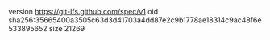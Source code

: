 version https://git-lfs.github.com/spec/v1
oid sha256:35665400a3505c63d3d41703a4dd87e2c9b1778ae18314c9ac48f6e533895652
size 21269
